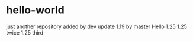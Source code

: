 # hello-world
just another repository
added by dev
update 1.19 by master
Hello
1.25
1.25 twice
1.25 third
